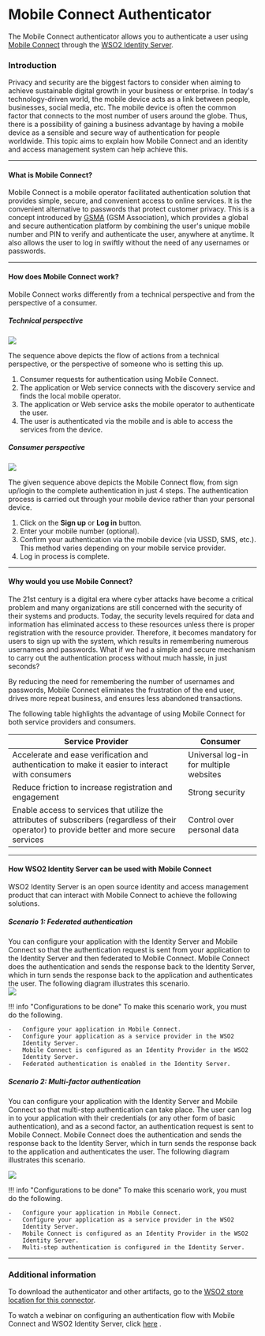 # Mobile Connect Authenticator

The Mobile Connect authenticator allows you to authenticate a user using
[Mobile Connect](https://mobileconnect.io/) through the [WSO2 Identity
Server](https://wso2.com/identity-and-access-management).

### Introduction

Privacy and security are the biggest factors to consider when aiming to
achieve sustainable digital growth in your business or enterprise. In
today's technology-driven world, the mobile device acts as a link
between people, businesses, social media, etc. The mobile device is
often the common factor that connects to the most number of users around
the globe. Thus, there is a possibility of gaining a business advantage
by having a mobile device as a sensible and secure way of authentication
for people worldwide. This topic aims to explain how Mobile Connect and
an identity and access management system can help achieve this.

------------------------------------------------------------------------

#### What is Mobile Connect?

Mobile Connect is a mobile operator facilitated authentication solution
that provides simple, secure, and convenient access to online
services. It is the convenient alternative to passwords that protect
customer privacy. This is a concept introduced by
[GSMA](http://www.gsma.com/) (GSM Association), which provides a global
and secure authentication platform by combining the user's unique mobile
number and PIN to verify and authenticate the user, anywhere at
anytime. It also allows the user to log in swiftly without the need of
any usernames or passwords.

------------------------------------------------------------------------

#### How does Mobile Connect work?

Mobile Connect works differently from a technical perspective and from
the perspective of a consumer.

##### Technical perspective

![](../../assets/img/57740505/72427914.png)

The sequence above depicts the flow of actions from a technical
perspective, or the perspective of someone who is setting this up.

1.  Consumer requests for authentication using Mobile Connect.
2.  The application or Web service connects with the discovery service
    and finds the local mobile operator.
3.  The application or Web service asks the mobile operator to
    authenticate the user.
4.  The user is authenticated via the mobile and is able to access the
    services from the device.

##### Consumer perspective

![](../../assets/img/57740505/72423055.png) 

The given sequence above depicts the Mobile Connect flow, from sign
up/login to the complete authentication in just 4 steps. The
authentication process is carried out through your mobile device rather
than your personal device.

1.  Click on the **Sign up** or **Log in** button.
2.  Enter your mobile number (optional).
3.  Confirm your authentication via the mobile device (via USSD, SMS,
    etc.). This method varies depending on your mobile service provider.
4.  Log in process is complete.

------------------------------------------------------------------------

#### Why would you use Mobile Connect?

The 21st century is a digital era where cyber attacks have become a
critical problem and many organizations are still concerned with the
security of their systems and products. Today, the security levels
required for data and information has eliminated access to these
resources unless there is proper registration with the resource
provider. Therefore, it becomes mandatory for users to sign up with the
system, which results in remembering numerous usernames and passwords.
What if we had a simple and secure mechanism to carry out the
authentication process without much hassle, in just seconds?

By reducing the need for remembering the number of usernames and
passwords, Mobile Connect eliminates the frustration of the end user,
drives more repeat business, and ensures less abandoned transactions.

The following table highlights the advantage of using Mobile Connect for
both service providers and consumers.

| Service Provider                                                                                                                               | Consumer                               |
|------------------------------------------------------------------------------------------------------------------------------------------------|----------------------------------------|
| Accelerate and ease verification and authentication to make it easier to interact with consumers                                               | Universal log-in for multiple websites |
| Reduce friction to increase registration and engagement                                                                                        | Strong security                        |
| Enable access to services that utilize the attributes of subscribers (regardless of their operator) to provide better and more secure services | Control over personal data             |

  

------------------------------------------------------------------------

#### How WSO2 Identity Server can be used with Mobile Connect

WSO2 Identity Server is an open source identity and access management
product that can interact with Mobile Connect to achieve the following
solutions.

##### Scenario 1: Federated authentication

You can configure your application with the Identity Server and Mobile
Connect so that the authentication request is sent from your application
to the Identity Server and then federated to Mobile Connect. Mobile
Connect does the authentication and sends the response back to the
Identity Server, which in turn sends the response back to the
application and authenticates the user. The following diagram
illustrates this scenario.  
![](../../assets/img/57740505/72426717.png) 

!!! info "Configurations to be done"
    To make this scenario work, you must do the following.

    -   Configure your application in Mobile Connect.
    -   Configure your application as a service provider in the WSO2
        Identity Server.
    -   Mobile Connect is configured as an Identity Provider in the WSO2
        Identity Server.
    -   Federated authentication is enabled in the Identity Server.

##### Scenario 2: Multi-factor authentication

You can configure your application with the Identity Server and Mobile
Connect so that multi-step authentication can take place. The user can
log in to your application with their credentials (or any other form of
basic authentication), and as a second factor, an authentication request
is sent to Mobile Connect. Mobile Connect does the authentication and
sends the response back to the Identity Server, which in turn sends the
response back to the application and authenticates the user. The
following diagram illustrates this scenario.

![](../../assets/img/57740505/72426724.png) 

!!! info "Configurations to be done"
    To make this scenario work, you must do the following.

    -   Configure your application in Mobile Connect.
    -   Configure your application as a service provider in the WSO2
        Identity Server.
    -   Mobile Connect is configured as an Identity Provider in the WSO2
        Identity Server.
    -   Multi-step authentication is configured in the Identity Server.

------------------------------------------------------------------------

### Additional information

To download the authenticator and other artifacts, go to the [WSO2 store
location for this
connector](https://store.wso2.com/store/assets/isconnector/list).

To watch a webinar on configuring an authentication flow with Mobile
Connect and WSO2 Identity Server, click
[here](http://wso2.com/library/webinars/2016/11/securing-access-to-saas-apps-with-gsma-mobile-connect/)
.
